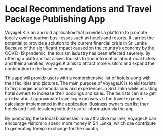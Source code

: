 # Local Recommendations and Travel Package Publishing App

VoyageLK is an android application that provides a platform to promote locally owned tourism 
businesses such as hotels and resorts. It carries the potential to provide a solution to the current 
financial crisis in Sri Lanka. Because of the significant impact caused on the country’s economy 
by the COVID-19 pandemic, the tourism industry has been affected severely. By offering a 
platform that allows tourists to find information about local hotels and their amenities, 
VoyageLK aims to attract more visitors and expand the contribution to the local economy.

This app will provide users with a comprehensive list of hotels along with their facilities and 
pictures. The main purpose of VoyageLK is to aid tourists to find unique accommodations and 
experiences in Sri Lanka while assisting hotel owners to increase their bookings and sales. The 
tourists can also get an idea about approximate travelling expenses via the travel expense 
calculator implemented in the application. Business owners can list their hotels and facilities 
along with the useful information via the app. 

By promoting these local businesses in an attractive manner, VoyageLK can encourage visitors 
to spend more money in Sri Lanka, which can contribute to generating foreign exchange for the 
country.
